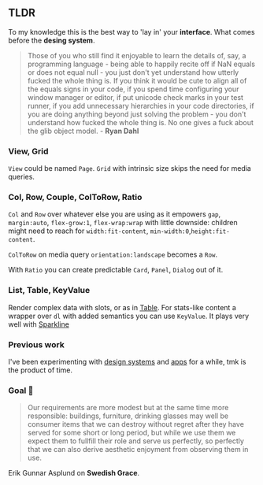 ## TLDR

To my knowledge this is the best way to 'lay in' your **interface**. What comes before the **desing system**.  

> Those of you who still find it enjoyable to learn the details of, say, a programming language - being able to happily recite off if NaN equals or does not equal null - you just don't yet understand how utterly fucked the whole thing is. If you think it would be cute to align all of the equals signs in your code, if you spend time configuring your window manager or editor, if put unicode check marks in your test runner, if you add unnecessary hierarchies in your code directories, if you are doing anything beyond just solving the problem - you don't understand how fucked the whole thing is. No one gives a fuck about the glib object model. - **Ryan Dahl**


### View, Grid

`View` could be named `Page`. `Grid` with intrinsic size skips the need for media queries.

### Col, Row, Couple, ColToRow, Ratio

`Col` and `Row` over whatever else you are using as it empowers `gap`, `margin:auto`, `flex-grow:1`, `flex-wrap:wrap` with little downside: children might need to reach for `width:fit-content`, `min-width:0`,`height:fit-content`. 

`ColToRow` on media query `orientation:landscape` becomes a `Row`. 

With `Ratio` you can create predictable `Card`, `Panel`, `Dialog` out of it.

### List, Table, KeyValue

Render complex data with slots, or as in [Table](https://github.com/polmoneys/react-table). For stats-like content a wrapper over `dl` with added semantics you can use `KeyValue`. It plays very well with [Sparkline](https://github.com/polmoneys/Sparkline) 

### Previous work 

I've been experimenting with [design systems](https://github.com/polmoneys/boost) and [apps](https://github.com/polmoneys/react-app) for a while, tmk is the product of time. 

### Goal 💐

> Our requirements are more modest but at the same time more responsible:
> buildings, furniture, drinking glasses may well be consumer items that
> we can destroy without regret after they have served for some short or
> long period, but while we use them we expect them to fullfill their role and serve us perfectly, so perfectly that we can also derive aesthetic
> enjoyment from observing them in use.

Erik Gunnar Asplund on **Swedish Grace**.
